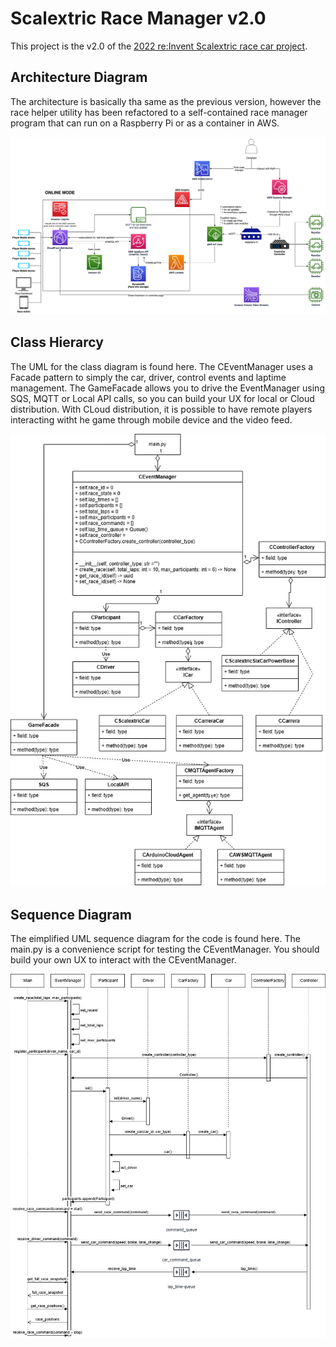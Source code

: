 # Scalextric Race Manager v2.0

This project is the v2.0 of the [2022 re:Invent Scalextric race car project](https://github.com/aws-samples/realtime-slot-car-racing-with-aws-amplify-aws-iot-core-and-amazon-kinesis-video-streams).  

## Architecture Diagram

The architecture is basically tha same as the previous version, however the race helper utility has been refactored to a self-contained race manager program that can run on a Raspberry Pi or as a container in AWS.

![2022 re:Invent Scalextric race car project](slot-cars-arch.png)

## Class Hierarcy

The UML for the class diagram is found here.  The CEventManager uses a Facade pattern to simply the car, driver, control events and laptime management.  The GameFacade allows you to drive the EventManager using SQS, MQTT or Local API calls, so you can build your UX for local or Cloud distribution.  With CLoud distribution, it is possible to have remote players interacting witht he game through mobile device and the video feed.

![Class Diagram](scpb_class_diagram-Class-Hierarcy.jpg)

## Sequence Diagram

The eimplified UML sequence diagram for the code is found here.  The main.py is a convenience script for testing the CEventManager.  You should build your own UX to interact with the CEventManager.  

![Sequence Diagram](scpb_class_diagram-Sequence-Diagram.jpg)





